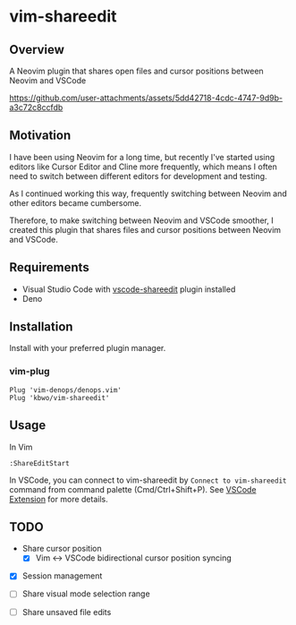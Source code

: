 # vim-shareedit

## Overview

A Neovim plugin that shares open files and cursor positions between Neovim and VSCode



https://github.com/user-attachments/assets/5dd42718-4cdc-4747-9d9b-a3c72c8ccfdb




## Motivation
I have been using Neovim for a long time, but recently I've started using editors like Cursor Editor and Cline more frequently, which means I often need to switch between different editors for development and testing.

As I continued working this way, frequently switching between Neovim and other editors became cumbersome.

Therefore, to make switching between Neovim and VSCode smoother, I created this plugin that shares files and cursor positions between Neovim and VSCode.

## Requirements

- Visual Studio Code with [vscode-shareedit](https://marketplace.visualstudio.com/items?itemName=kbwo.shareedit) plugin installed
- Deno

## Installation
Install with your preferred plugin manager.


### vim-plug
```
Plug 'vim-denops/denops.vim'
Plug 'kbwo/vim-shareedit'
```

## Usage

In Vim
```
:ShareEditStart
```

In VSCode, you can connect to vim-shareedit by `Connect to vim-shareedit` command from command palette (Cmd/Ctrl+Shift+P).
See [VSCode Extension](https://marketplace.visualstudio.com/items?itemName=kbwo.shareedit) for more details.

## TODO

- Share cursor position
    - [x] Vim <-> VSCode bidirectional cursor position syncing
- [x] Session management
- [ ] Share visual mode selection range
- [ ] Share unsaved file edits

